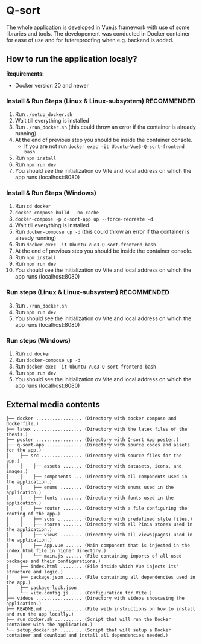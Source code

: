 # Q-sort
The whole application is developed in Vue.js framework with use of some libraries and tools. The developement was conducted in Docker container for ease of use and for futereproofing when e.g. backend is added.

## How to run the application localy?
**Requirements:**
 + Docker version 20 and newer

### Install & Run Steps (Linux & Linux-subsystem) **RECOMMENDED**
1. Run `./setup_docker.sh`  
2. Wait till everything is installed
3. Run `./run_docker.sh` (this could throw an error if tha container is already running)
4. At the end of previous step you should be inside the container console.
    + If you are not run `docker exec -it Ubuntu-Vue3-Q-sort-frontend bash`
5. Run `npm install`
6. Run `npm run dev`
7. You should see the initialization ov Vite and local address on which the app runs (localhost:8080)

### Install & Run Steps (Windows)
1. Run `cd docker`  
1. `docker-compose build --no-cache`
1. `docker-compose -p q-sort-app up --force-recreate -d`
2. Wait till everything is installed
2. Run `docker-compose up -d` (this could throw an error if tha container is already running)
3. Run `docker exec -it Ubuntu-Vue3-Q-sort-frontend bash`
4. At the end of previous step you should be inside the container console.
5. Run `npm install`
6. Run `npm run dev`
7. You should see the initialization ov Vite and local address on which the app runs (localhost:8080)

### Run steps (Linux & Linux-subsystem) **RECOMMENDED**
3. Run `./run_docker.sh`
6. Run `npm run dev`
7. You should see the initialization ov Vite and local address on which the app runs (localhost:8080)

### Run steps (Windows)
1. Run `cd docker`  
2. Run `docker-compose up -d`
3. Run `docker exec -it Ubuntu-Vue3-Q-sort-frontend bash`
6. Run `npm run dev`
7. You should see the initialization ov Vite and local address on which the app runs (localhost:8080)


## External media contents

```
├── docker ................. (Directory with docker compose and dockerfile.)
├── latex .................. (Directory with the latex files of the thesis.)
├── poster ................. (Directory with Q-sort App poster.)
├── q-sort-app ............. (Directory with source codes and assets for the app.)
│    ├── src ............... (Directory with source files for the app.)
│    │    ├── assets ....... (Directory with datasets, icons, and images.)
│    │    ├── components ... (Directory with all components used in the application.)
│    │    ├── enums ........ (Directory with enums used in the application.)
│    │    ├── fonts ........ (Directory with fonts used in the application.)
│    │    ├── router ....... (Directory with a file configuring the routing of the app.)
│    │    ├── scss ......... (Directory with predefined style files.)
│    │    ├── stores ....... (Directory with all Pinia stores used in the application.)
│    │    ├── views ........ (Directory with all views(pages) used in the application.)
│    │    ├── App.vue ...... (Main component that is injected in the index.html file in higher directory.)
│    │    └── main.js ...... (File containing imports of all used packages and their configurations.)
│    ├── index.html ........ (File inside which Vue injects its' structure and logic.)
│    ├── package.json ...... (File containing all dependencies used in the app.)
│    ├── package-lock.json
│    └── vite.config.js .... (Configuration for Vite.)
├── videos ................. (Directory with videos showcasing the application.)
├── README.md .............. (File with instructions on how to install and run the app locally.)
├── run_docker.sh .......... (Script that will run the Docker container with the application.)
└── setup_docker.sh ........ (Script that will setup a Docker container and download and install all dependencies needed.)

```
